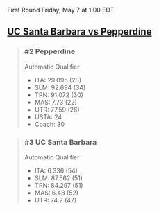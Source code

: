 First Round
Friday, May 7 at 1:00 EDT
## [UC Santa Barbara vs Pepperdine](https://www.ncaa.com/game/5833380) 

> ### #2 Pepperdine  
> Automatic Qualifier  
> - ITA: 29.095 (28)  
> - SLM: 92.694 (34)  
> - TRN: 91.072 (30)  
> - MAS: 7.73 (22)  
> - UTR: 77.59 (26)  
> - USTA: 24  
> - Coach: 30  

> ### #3 UC Santa Barbara  
> Automatic Qualifier  
> - ITA: 6.336 (54)  
> - SLM: 87.562 (51)  
> - TRN: 84.297 (51)  
> - MAS: 6.48 (52)  
> - UTR: 74.2 (47)  